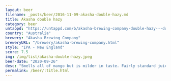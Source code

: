 ```yaml
---
layout: beer
filename: _posts/beer/2016-11-09-akasha-double-hazy.md
title: Akasha double hazy
category: beer
untappd: "https://untappd.com/b/akasha-brewing-company-double-hazy---double-hazy-mosaic-ipa/3957009"
country: "Australia"
brewery: "Akasha Brewing Company"
breweryURL: "/brewery/akasha-brewing-company.html"
style: "IPA - New England"
score: 7.5
img: /img/list/akasha-double-hazy.jpeg
beer-date: "2020-09-26"
desc: "Smells all of mango but is milder in taste. Fairly standard juicy IPA"
permalink: /beer/:title.html
---
```

